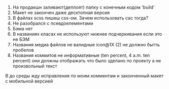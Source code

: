 1. На продакшн заливают(деплоят) папку с конечным кодом 'build'
2. Макет не закончен даже десктопная версия
3. В файлах scss пишеш css-ом. Зачем использовать сас тогда?
4. Не разобрался с псевдоелементами
5. Бэма нет
6. В названиях класах не используют нижнее подчеркивания если это не БЭМ
7. Названия медиа файлов не валидные icon@1X (2)  не должно бытть пробелов
8. Названия коммитов не информативные (ten percent, 4 a.m.  ten percent) они должны отображать что было зделано по проекту а не произвольный текст

В до среды жду исправления по моим комментам  и законченный макет с мобильной версией

